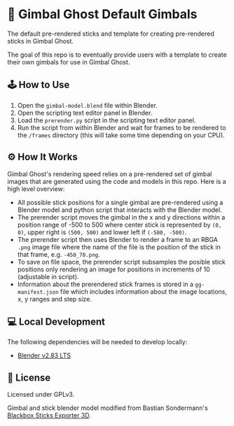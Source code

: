 # 👻 Gimbal Ghost Default Gimbals
The default pre-rendered sticks and template for creating pre-rendered sticks in Gimbal Ghost.

The goal of this repo is to eventually provide users with a template to create their own gimbals for use in Gimbal Ghost. 

## 🕹️ How to Use
1. Open the `gimbal-model.blend` file within Blender.
1. Open the scripting text editor panel in Blender.
1. Load the `prerender.py` script in the scripting text editor panel.
1. Run the script from within Blender and wait for frames to be rendered to the `/frames` directory (this will take some time depending on your CPU).

## ⚙️ How It Works
Gimbal Ghost's rendering speed relies on a pre-rendered set of gimbal images that are generated using the code and models in this repo. Here is a high level overview:
* All possible stick positions for a single gimbal are pre-rendered using a Blender model and python script that interacts with the Blender model.
* The prerender script moves the gimbal in the x and y directions within a position range of -500 to 500 where center stick is represented by `(0, 0)`, upper right is `(500, 500)` and lower left if `(-500, -500)`.
* The prerender script then uses Blender to render a frame to an RBGA `.png` image file where the name of the file is the position of the stick in that frame, e.g. `-450_70.png`.
* To save on file space, the prerender script subsamples the posible stick positions only rendering an image for positions in increments of 10 (adjustable in script).
* Information about the prerendered stick frames is stored in a `gg-manifest.json` file which includes information about the image locations, x, y ranges and step size.

## 💻 Local Development
The following dependencies will be needed to develop locally:
* [Blender v2.83 LTS](https://www.blender.org/download/lts/2-93/)

## 📝 License
Licensed under GPLv3.

Gimbal and stick blender model modified from Bastian Sondermann's [Blackbox Sticks Exporter 3D](https://github.com/bsondermann/BlackboxSticksExporter3D).